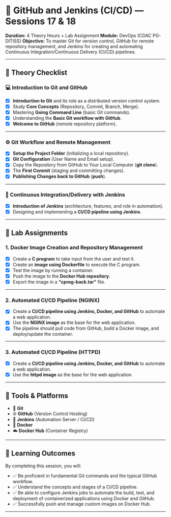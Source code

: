 # 🐙 GitHub and Jenkins (CI/CD) — Sessions 17 & 18

**Duration:** 4 Theory Hours + Lab Assignment
**Module:** DevOps (CDAC PG-DITISS)
**Objective:** To master Git for version control, GitHub for remote repository management, and Jenkins for creating and automating Continuous Integration/Continuous Delivery (CI/CD) pipelines.

---

## 📘 **Theory Checklist**

### 💻 Introduction to Git and GitHub
- [x] **Introduction to Git** and its role as a distributed version control system.
- [x] Study **Core Concepts** (Repository, Commit, Branch, Merge).
- [x] Mastering **Going Command Line** (basic Git commands).
- [x] Understanding the **Basic Git workflow with GitHub**.
- [x] **Welcome to GitHub** (remote repository platform).

---

### ⚙️ Git Workflow and Remote Management
- [x] **Setup the Project Folder** (initializing a local repository).
- [x] **Git Configuration** (User Name and Email setup).
- [x] Copy the Repository from GitHub to Your Local Computer (**git clone**).
- [x] The **First Commit** (staging and committing changes).
- [x] **Publishing Changes back to GitHub** (**push**).

---

### 🚀 Continuous Integration/Delivery with Jenkins
- [x] **Introduction of Jenkins** (architecture, features, and role in automation).
- [x] Designing and implementing a **CI/CD pipeline using Jenkins**.

---

## 🧪 **Lab Assignments**

### 1. Docker Image Creation and Repository Management
- [x] Create a **C program** to take input from the user and test it.
- [x] Create an **image using Dockerfile** to execute the C program.
- [x] Test the image by running a container.
- [x] Push the image to the **Docker Hub repository**.
- [x] Export the image in a **"cprog-back.tar"** file.

---

### 2. Automated CI/CD Pipeline (NGINX)
- [x] Create a **CI/CD pipeline using Jenkins, Docker, and GitHub** to automate a web application.
- [x] Use the **NGINX image** as the base for the web application.
- [x] The pipeline should pull code from GitHub, build a Docker image, and deploy/update the container.

---

### 3. Automated CI/CD Pipeline (HTTPD)
- [x] Create a **CI/CD pipeline using Jenkins, Docker, and GitHub** to automate a web application.
- [x] Use the **httpd image** as the base for the web application.

---

## 🧰 **Tools & Platforms**
- 🐙 **Git**
- 🌐 **GitHub** (Version Control Hosting)
- 🚀 **Jenkins** (Automation Server / CI/CD)
- 🐳 **Docker**
- ☁️ **Docker Hub** (Container Registry)

---

## 🎯 **Learning Outcomes**
By completing this session, you will:
- ✅ Be proficient in fundamental Git commands and the typical GitHub workflow.
- ✅ Understand the concepts and stages of a CI/CD pipeline.
- ✅ Be able to configure Jenkins jobs to automate the build, test, and deployment of containerized applications using Docker and GitHub.
- ✅ Successfully push and manage custom images on Docker Hub.

---
